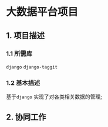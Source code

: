 # 大数据平台项目

## 1. 项目描述

### 1.1 所需库

`django` `django-taggit`

### 1.2 基本描述

基于`django` 实现了对各类相关数据的管理;

## 2. 协同工作


